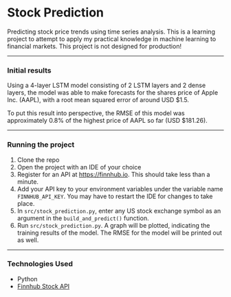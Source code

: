 # Stock Prediction
Predicting stock price trends using time series analysis. This is a learning project to attempt to apply my practical
knowledge in machine learning to financial markets. This project is not designed for production!

---
### Initial results
Using a 4-layer LSTM model consisting of 2 LSTM layers and 2 dense layers, the model was able to make forecasts for the 
shares price of Apple Inc. (AAPL), with a root mean squared error of around USD $1.5.

To put this result into perspective, the RMSE of this model was approximately 0.8% of the highest price of AAPL so far 
(USD $181.26). 

---
### Running the project
1. Clone the repo
2. Open the project with an IDE of your choice
3. Register for an API at https://finnhub.io. This should take less than a minute.
4. Add your API key to your environment variables under the variable name `FINNHUB_API_KEY`. You may have to restart the
IDE for changes to take place.
5. In `src/stock_prediction.py`, enter any US stock exchange symbol as an argument in the `build_and_predict()` function.
6. Run `src/stock_prediction.py`. A graph will be plotted, indicating the training results of the model. The RMSE for 
the model will be printed out as well.

---
### Technologies Used
- Python
- [Finnhub Stock API](https://finnhub.io)
